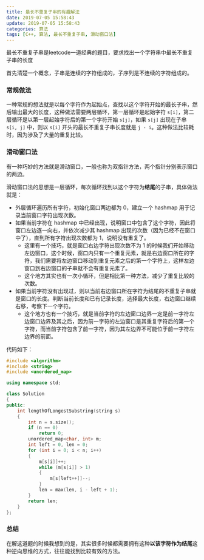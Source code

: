 ```yaml
---
title: 最长不重复子串的有趣解法
date: 2019-07-05 15:58:43
update: 2019-07-05 15:58:43
categories: 算法
tags: [C++, 算法, 最长不重复子串, 滑动窗口法]
---
```


最长不重复子串是leetcode一道经典的题目，要求找出一个字符串中最长不重复子串的长度

<!-- more -->

首先清楚一个概念，子串是连续的字符组成的，子序列是不连续的字符组成的。

### 常规做法

一种常规的想法就是以每个字符作为起始点，查找以这个字符开始的最长子串，然后输出最大的长度，这种做法需要两层循环，第一层循环是起始字符 `s[i]`，第二层循环是以第一层起始字符后的第一个字符开始 `s[j]`，如果 `s[j]` 出现在子串 `s[i, j]` 中，则以 `s[i]` 开头的最长不重复子串长度就是 `j - i`。这种做法比较耗时，因为涉及了大量的重复比较。

### 滑动窗口法

有一种巧妙的方法就是滑动窗口，一般也称为双指针方法，两个指针分别表示窗口的两边。

滑动窗口法的思想是一层循环，每次循环找到以这个字符为**结尾**的子串，具体做法就是：

* 外层循环遍历所有字符，初始化窗口两边都为 0，建立一个 hashmap 用于记录当前窗口字符出现次数。
* 如果当前字符在 hashmap 中已经出现，说明窗口中包含了这个字符，因此将窗口左边逐一向右，并依次减少其 hashmap 出现的次数（因为已经不在窗口中了），直到所有字符出现次数都为 1，说明没有重复了。
    * 这里有一个技巧，就是窗口右边字符出现次数不为 1 的时候我们开始移动左边窗口，这个时候，窗口内只有一个重复元素，就是右边窗口所在的字符，我们需要将左边窗口移动到重复元素之后的第一个字符上，这样左边窗口到右边窗口的子串就不会有重复元素了。
    * 这个地方其实也有一次小循环，但是相比第一种方法，减少了重复比较的次数。
* 如果当前字符没有出现过，则以当前右边窗口所在字符为结尾的不重复子串就是窗口的长度。判断当前长度和已有记录长度，选择最大长度，右边窗口继续右移，考察下一个字符。
    * 这个地方也有一个技巧，就是当前字符的左边窗口边界一定是前一字符左边窗口边界及其之后，因为前一字符的左边窗口是其重复字符后的第一个字符，而当前字符包含了前一字符，因为其左边界不可能位于前一字符左边界的前面。

代码如下：

```C++
#include <algorithm>
#include <string>
#include <unordered_map>

using namespace std;

class Solution
{
public:
    int lengthOfLongestSubstring(string s)
    {
        int n = s.size();
        if (n == 0)
            return 0;
        unordered_map<char, int> m;
        int left = 0, len = 0;
        for (int i = 0; i < n; i++)
        {
            m[s[i]]++;
            while (m[s[i]] > 1)
            {
                m[s[left++]]--;
            }
            len = max(len, i - left + 1);
        }
        return len;
    }
};
```

### 总结

在解这道题的时候我想到的是，其实很多时候都需要拥有这种**以该字符作为结尾**这种逆向思维的方式，往往能找到比较有效的方法。